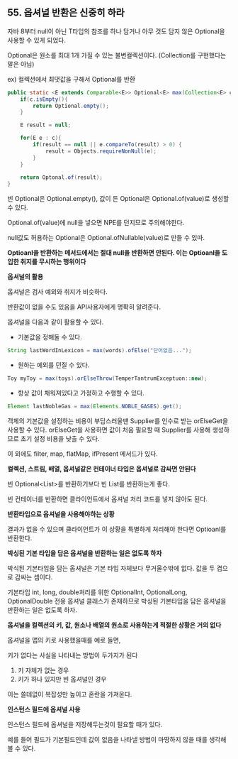 ## 55. 옵셔널 반환은 신중히 하라

자바 8부터 null이 아닌 T타입의 참조를 하나 담거나 아무 것도 담지 않은 Optional<T>을 사용할 수 있게 되었다.

Optional은 원소를 최대 1개 가질 수 있는 불변컬렉션이다. (Collection<T>를 구현했다는 말은 아님)

ex) 컬렉션에서 최댓값을 구해서 Optional<E>를 반환

```java
public static <E extends Comparable<E>> Optional<E> max(Collection<E> c){
	if(c.isEmpty(){
		return Optional.empty();
	}

	E result = null;

	for(E e : c){
		if(result == null || e.compareTo(result) > 0) {
			result = Objects.requireNonNull(e);
		}
	}
		
	return Optonal.of(result);
}
```

빈 Optional은 Optional.empty(), 값이 든 Optional은 Optional.of(value)로 생성할 수 있다.

Optional.of(value)에 null을 넣으면 NPE를 던지므로 주의해야한다.

null값도 허용하는 Optional은 Optional.ofNullable(value)로 만들 수 있따.

**Optioanl을 반환하는 메서드에서는 절대 null을 반환하면 안된다. 이는 Optioanl을 도입한 취지를 무시하는 행위이다**

**옵셔널의 활용**

옵셔널은 검사 예외와 취지가 비슷하다.

반환값이 없을 수도 있음을 API사용자에게 명확히 알려준다.

옵셔널을 다음과 같이 활용할 수 있다.

- 기본값을 정해둘 수 있다.

```java
String lastWordInLexicon = max(words).ofElse("단어없음...");
```

- 원하는 예외를 던질 수 있다.

```java
Toy myToy = max(toys).orElseThrow(TemperTantrumExceptuon::new);
```

- 항상 값이 채워져있다고 가정하고 수행할 수 있다.

```java
Element lastNobleGas = max(Elements.NOBLE_GASES).get();
```

객체의 기본값을 설정하는 비용이 부담스러울땐 Supplier<T>를 인수로 받는 orElseGet을 사용할 수 있다. orElseGet을 사용하면 값이 처음 필요할 때 Supplier<T>를 사용해 생성하므로 초기 설정 비용을 낮출 수 있다.

이 외에도 filter, map, flatMap, ifPresent 메서드가 있다.

**컬렉션, 스트림, 배열, 옵셔널같은 컨테이너 타입은 옵셔널로 감싸면 안된다**

빈 Optional<List<T>>를 반환하기보다 빈 List<T>를 반환하는게 좋다.

빈 컨테이너를 반환하면 클라이언트에서 옵셔널 처리 코드를 넣지 않아도 된다.

**반환타입으로 옵셔널을 사용해야하는 상황**

결과가 없을 수 있으며 클라이언트가 이 상황을 특별하게 처리해야 한다면 Optioanl<T>를 반환한다.

**박싱된 기본 타입을 담은 옵셔널을 반환하는 일은 없도록 하자**

박식된 기본타입을 담는 옵셔널은 기본 타입 자체보다 무거울수밖에 없다. 값을 두 겹으로 감싸는 셈이다.

기본타입 int, long, double처리를 위한 OptionalInt, OptionalLong, OptionalDouble 전용 옵셔널 클래스가 존재하므로 박싱된 기본타입을 담은 옵셔널을 반환하는 일은 없도록 하자.

**옵셔널을 컬렉션의 키, 값, 원소나 배열의 원소로 사용하는게 적절한 상황은 거의 없다**

옵셔널을 맵의 키로 사용했을때를 예로 들면,

키가 없다는 사실을 나타내는 방법이 두가지가 된다

1. 키 자체가 없는 경우
2. 키가 하나 있지만 빈 옵셔널인 경우

이는 쓸데없이 복잡성만 높이고 혼란을 가져온다.

**인스턴스 필드에 옵셔널 사용**

인스턴스 필드에 옵셔널을 저장해두는것이 필요할 때가 있다.

예를 들어 필드가 기본필드인데 값이 없음을 나타낼 방법이 마땅하지 않을 때를 생각해볼 수 있다.